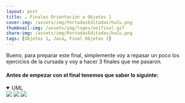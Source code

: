 ```yaml
---
layout: post
title: ☕ Finales Orientación a Objetos 1
cover-img: /assets/img/PortadasEditadas/huCu.png
thumbnail-img: /assets/img/logos/oo1final.gif
share-img: /assets/img/PortadasEditadas/huCu.png
tags: [Objetos 1, Java, Final Objetos 1]
---
```


Bueno, para preparar este final, simplemente voy a repasar un poco los ejercicios de la cursada y voy a hacer 3 finales que me pasaron.

#### Antes de empezar con el final tenemos que saber lo siguinte:

<details open><summary>UML</summary>

<img src='https://github.com/Fabian-Martinez-Rincon/Fabian-Martinez-Rincon/assets/55964635/b36197a1-74f9-4f87-8949-8e0e7398984d'>
<img src='https://github.com/Fabian-Martinez-Rincon/Fabian-Martinez-Rincon/assets/55964635/1d01ed0a-640a-4278-98af-91b610df5deb'>
<img src='https://github.com/Fabian-Martinez-Rincon/Fabian-Martinez-Rincon/assets/55964635/0ad543a2-3498-42f3-87a3-2f6b36280d7f'>

</details>
